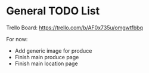 General TODO List
=================

Trello Board:
https://trello.com/b/AF0x735u/omgwtfbbq

For now:
* Add generic image for produce
* Finish main produce page
* Finish main location page